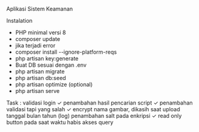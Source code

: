 Aplikasi Sistem Keamanan

Instalation
- PHP minimal versi 8
- composer update
- jika terjadi error
- composer install --ignore-platform-reqs
- php artisan key:generate
- Buat DB sesuai dengan .env
- php artisan migrate 
- php artisan db:seed
- php artisan optimize (optional)
- php artisan serve

Task :
validasi login ✓
penambahan hasil pencarian script ✓
penambahan validasi tapi yang salah ✓
encrypt nama gambar, dikasih saat upload tanggal bulan tahun (log)
penambahan salt pada enkripsi ✓
read only button pada saat waktu habis
akses query
